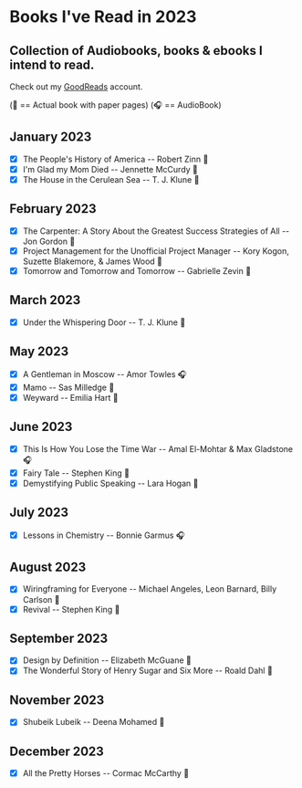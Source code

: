 # Books I've Read in 2023

## Collection of Audiobooks, books & ebooks I intend to read.

Check out my [GoodReads](https://www.goodreads.com/user/show/33690483-nick) account.

(:blue_book: == Actual book with paper pages)
(:headphones: == AudioBook)

## January 2023

- [x] The People's History of America -- Robert Zinn :blue_book:
- [x] I'm Glad my Mom Died -- Jennette McCurdy :blue_book:
- [x] The House in the Cerulean Sea -- T. J. Klune :blue_book:

## February 2023

- [x] The Carpenter: A Story About the Greatest Success Strategies of All -- Jon Gordon :blue_book:
- [x] Project Management for the Unofficial Project Manager -- Kory Kogon, Suzette Blakemore, & James Wood :blue_book:
- [x] Tomorrow and Tomorrow and Tomorrow -- Gabrielle Zevin :blue_book:

## March 2023

- [x] Under the Whispering Door -- T. J. Klune :blue_book:

## May 2023

- [x] A Gentleman in Moscow -- Amor Towles :headphones:
- [x] Mamo -- Sas Milledge :blue_book:
- [x] Weyward -- Emilia Hart :blue_book:

## June 2023

- [x] This Is How You Lose the Time War -- Amal El-Mohtar & Max Gladstone :headphones:
- [x] Fairy Tale -- Stephen King :blue_book:
- [x] Demystifying Public Speaking -- Lara Hogan :blue_book:

## July 2023

- [x] Lessons in Chemistry -- Bonnie Garmus :headphones:

## August 2023

- [x] Wiringframing for Everyone -- Michael Angeles, Leon Barnard, Billy Carlson :blue_book:
- [x] Revival -- Stephen King :blue_book:

## September 2023

- [x] Design by Definition -- Elizabeth McGuane :blue_book:
- [x] The Wonderful Story of Henry Sugar and Six More -- Roald Dahl :blue_book:

## November 2023

- [x] Shubeik Lubeik -- Deena Mohamed :blue_book:

## December 2023

- [x] All the Pretty Horses -- Cormac McCarthy :blue_book:
